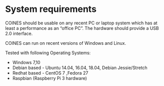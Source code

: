 # System requirements

COINES should be usable on any recent PC or laptop system which has at least a performance as an “office PC”.
The hardware should provide a USB 2.0 interface.

COINES can run on recent versions of Windows and Linux.

Tested with following Operating Systems:

- Windows 7,10
- Debian based - Ubuntu 14.04, 16.04, 18.04, Debian Jessie/Stretch
- Redhat based - CentOS 7 ,Fedora 27  
- Raspbian (Raspberry Pi 3 hardware)
